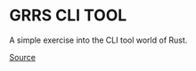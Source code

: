 # GRRS CLI TOOL

A simple exercise into the CLI tool world of Rust.

[Source](https://rust-cli.github.io/book/tutorial/impl-draft.html)
